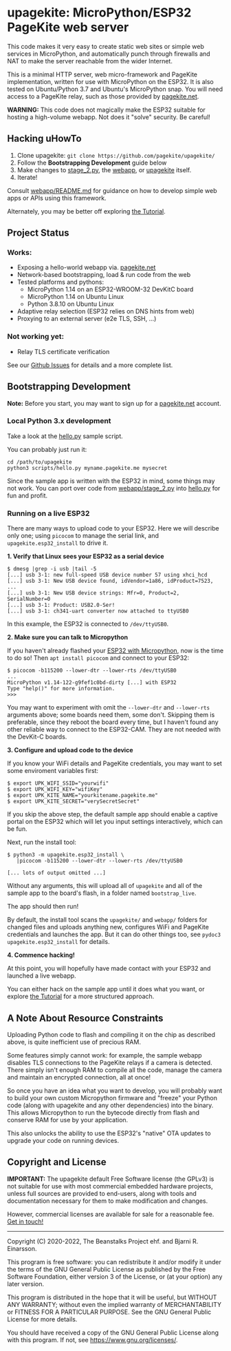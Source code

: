 # upagekite: MicroPython/ESP32 PageKite web server

This code makes it very easy to create static web sites or simple web
services in MicroPython, and automatically punch through firewalls and
NAT to make the server reachable from the wider Internet.

This is a minimal HTTP server, web micro-framework and PageKite
implementation, written for use with MicroPython on the ESP32. It is also
tested on Ubuntu/Python 3.7 and Ubuntu's MicroPython snap. You will need
access to a PageKite relay, such as those provided by
[pagekite.net](https://pagekite.net/).


**WARNING:** This code does not magically make the ESP32 suitable for
hosting a high-volume webapp. Not does it "solve" security. Be careful!


## Hacking uHowTo

1. Clone upagekite: `git clone https://github.com/pagekite/upagekite/`
2. Follow the **Bootstrapping Development** guide below
3. Make changes to [stage_2.py](webapp/stage_2.py),
   the [webapp](webapp/webroot/),
   or [upagekite](upagekite/) itself.
4. Iterate!

Consult [webapp/README.md](webapp/README.md) for guidance on how to
develop simple web apps or APIs using this framework.

Alternately, you may be better off exploring
[the Tutorial](https://github.com/pagekite/upagekite-tutorial/`).


## Project Status

### Works:

* Exposing a hello-world webapp via. [pagekite.net](https://pagekite.net/)
* Network-based bootstrapping, load & run code from the web
* Tested platforms and pythons:
   * MicroPython 1.14 on an ESP32-WROOM-32 DevKitC board
   * MicroPython 1.14 on Ubuntu Linux
   * Python 3.8.10 on Ubuntu Linux
* Adaptive relay selection (ESP32 relies on DNS hints from web)
* Proxying to an external server (e2e TLS, SSH, ...)

### Not working yet:

* Relay TLS certificate verification

See our [Github Issues](https://github.com/pagekite/upagekite/issues/) for
details and a more complete list.


## Bootstrapping Development

**Note:** Before you start, you may want to sign up for a
[pagekite.net](https://pagekite.net/) account.


### Local Python 3.x development

Take a look at the [hello.py](scripts/hello.py) sample script.

You can probably just run it:

    cd /path/to/upagekite
    python3 scripts/hello.py myname.pagekite.me mysecret

Since the sample app is written with the ESP32 in mind, some things may
not work. You can port over code from [webapp/stage_2.py](stage_2.py) into
[hello.py](scripts/hello.py) for fun and profit.


### Running on a live ESP32

There are many ways to upload code to your ESP32. Here we will describe
only one; using `picocom` to manage the serial link, and
`upagekite.esp32_install` to drive it.


**1. Verify that Linux sees your ESP32 as a serial device**

    $ dmesg |grep -i usb |tail -5
    [...] usb 3-1: new full-speed USB device number 57 using xhci_hcd
    [...] usb 3-1: New USB device found, idVendor=1a86, idProduct=7523, ...
    [...] usb 3-1: New USB device strings: Mfr=0, Product=2, SerialNumber=0
    [...] usb 3-1: Product: USB2.0-Ser!
    [...] usb 3-1: ch341-uart converter now attached to ttyUSB0

In this example, the ESP32 is connected to `/dev/ttyUSB0`.


**2. Make sure you can talk to Micropython**

If you haven't already flashed your
[ESP32 with Micropython](https://docs.micropython.org/en/latest/esp32/tutorial/intro.html),
now is the time to do so! Then `apt install picocom` and connect to your
ESP32:

    $ picocom -b115200 --lower-dtr --lower-rts /dev/ttyUSB0
    ...
    MicroPython v1.14-122-g9fef1c0bd-dirty [...] with ESP32
    Type "help()" for more information.
    >>>

You may want to experiment with omit the `--lower-dtr` and `--lower-rts`
arguments above; some boards need them, some don't. Skipping them is
preferable, since they reboot the board every time, but I haven't found
any other reliable way to connect to the ESP32-CAM. They are not needed
with the DevKit-C boards.
    

**3. Configure and upload code to the device**

If you know your WiFi details and PageKite credentials, you may want to
set some enviroment variables first:

    $ export UPK_WIFI_SSID="yourwifi"
    $ export UPK_WIFI_KEY="wifiKey"
    $ export UPK_KITE_NAME="yourkitename.pagekite.me"
    $ export UPK_KITE_SECRET="verySecretSecret"

If you skip the above step, the default sample app should enable a captive
portal on the ESP32 which will let you input settings interactively, which
can be fun.

Next, run the install tool:

    $ python3 -m upagekite.esp32_install \
       |picocom -b115200 --lower-dtr --lower-rts /dev/ttyUSB0

    [... lots of output omitted ...]

Without any arguments, this will upload all of `upagekite` and all of
the sample app to the board's flash, in a folder named `bootstrap_live`.

The app should then run!

By default, the install tool scans the `upagekite/` and `webapp/`
folders for changed files and uploads anything new, configures WiFi and
PageKite credentials and launches the app. But it can do other things
too, see `pydoc3 upagekite.esp32_install` for details. 


**4. Commence hacking!**

At this point, you will hopefully have made contact with your ESP32 and
launched a live webapp.

You can either hack on the sample app until it does what you want, or
explore [the Tutorial](https://github.com/pagekite/upagekite-tutorial/`)
for a more structured approach.


## A Note About Resource Constraints

Uploading Python code to flash and compiling it on the chip as described
above, is quite inefficient use of precious RAM.

Some features simply cannot work: for example, the sample webapp
disables TLS connections to the PageKite relays if a camera is detected.
There simply isn't enough RAM to compile all the code, manage the camera
and maintain an encrypted connection, all at once!

So once you have an idea what you want to develop, you will probably
want to build your own custom Micropython firmware and "freeze" your
Python code (along with upagekite and any other dependencies) into the
binary. This allows Micropython to run the bytecode directly from flash
and conserve RAM for use by your application.

This also unlocks the ability to use the ESP32's "native" OTA updates to
upgrade your code on running devices.


## Copyright and License

**IMPORTANT:**  The upagekite default Free Software license (the GPLv3)
is not suitable for use with most commercial embedded hardware projects,
unless full sources are provided to end-users, along with tools and
documentation necessary for them to make modification and changes.

However, commercial licenses are available for sale for a reasonable
fee. [Get in touch!](https://pagekite.net/support/chat/)

---

Copyright (C) 2020-2022, The Beanstalks Project ehf. and Bjarni R. Einarsson.

This program is free software: you can redistribute it and/or modify it
under the terms of the GNU General Public License as published by the
Free Software Foundation, either version 3 of the License, or (at your
option) any later version.

This program is distributed in the hope that it will be useful, but
WITHOUT ANY WARRANTY; without even the implied warranty of
MERCHANTABILITY or FITNESS FOR A PARTICULAR PURPOSE. See the GNU General
Public License for more details.

You should have received a copy of the GNU General Public License along
with this program. If not, see <https://www.gnu.org/licenses/>.

